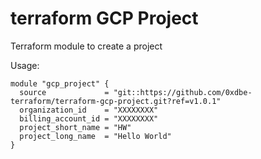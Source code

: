 # terraform GCP Project

Terraform module to create a project


Usage:

````
module "gcp_project" {
  source             = "git::https://github.com/0xdbe-terraform/terraform-gcp-project.git?ref=v1.0.1"
  organization_id    = "XXXXXXXX"
  billing_account_id = "XXXXXXXX"
  project_short_name = "HW"
  project_long_name  = "Hello World"
}
````
